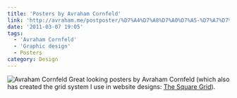 ```yaml
---
title: 'Posters by Avraham Cornfeld'
link: 'http://avraham.me/postposter/%D7%A4%D7%A8%D7%A0%D7%A5-%D7%A7%D7%9E%D7%A8%D7%9E%D7%A0%D7%A1-%D7%90%D7%93%D7%A8%D7%99%D7%9B%D7%9C/'
date: '2011-03-07 19:05'
tags:
  - 'Avraham Cornfeld'
  - 'Graphic design'
  - Posters
category: Design
---
```


![](http://avraham.me/postposter/wp-content/uploads/2009/01/13_frans_kamermans01.png "Avraham Cornfeld") Great looking posters by Avraham Cornfeld (which also has created the grid system I use in website designs: [The Square Grid](http://thesquaregrid.com/)).
